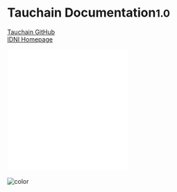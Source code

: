


<!-- _coverpage.md -->

# Tauchain Documentation<small>1.0</small>


[Tauchain GitHub](https://github.com/IDNI/tau) <br>
[IDNI Homepage](http://tauchain.org/)

<!-- background image -->

![logo](_media/tau_logo.svg)

<!-- background color -->

![color](#f6b833)